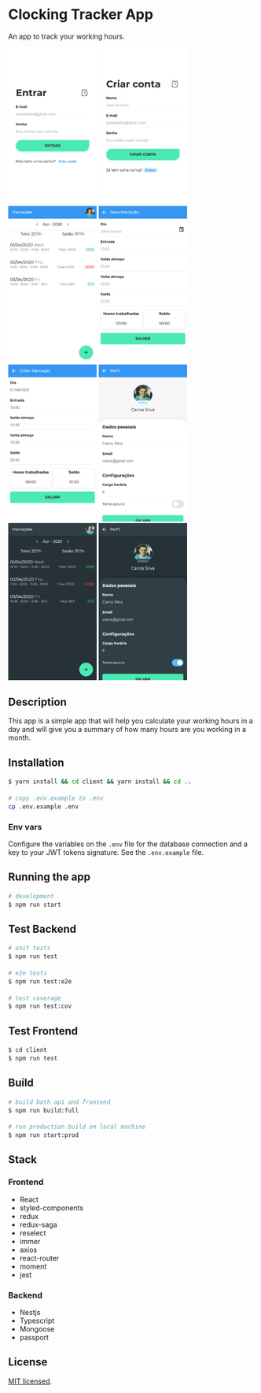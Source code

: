 # Clocking Tracker App

An app to track your working hours.

<img src="docs/screenshots/login.png" width=180 />
<img src="docs/screenshots/signup.png" width=180 />
<img src="docs/screenshots/clocking-list.png" width=180 />
<img src="docs/screenshots/create-clock.png" width=180 />
<img src="docs/screenshots/edit-clocking.png" width=180 />
<img src="docs/screenshots/edit-profile.png" width=180 />
<img src="docs/screenshots/dark-theme-clocking.png" width=180 />
<img src="docs/screenshots/dark-theme-profile.png" width=180 />

## Description

This app is a simple app that will help you calculate your working hours in a day
and will give you a summary of how many hours are you working in a month.

## Installation

```bash
$ yarn install && cd client && yarn install && cd ..

# copy .env.example to .env
cp .env.example .env
```

### Env vars

Configure the variables on the `.env` file for the database connection and a key
to your JWT tokens signature. See the `.env.example` file.

## Running the app

```bash
# development
$ npm run start
```

## Test Backend

```bash
# unit tests
$ npm run test

# e2e tests
$ npm run test:e2e

# test coverage
$ npm run test:cov
```

## Test Frontend

```bash
$ cd client
$ npm run test
```

## Build

```bash
# build both api and frontend
$ npm run build:full

# run production build on local machine
$ npm run start:prod
```

## Stack

### Frontend

- React
- styled-components
- redux
- redux-saga
- reselect
- immer
- axios
- react-router
- moment
- jest

### Backend

- Nestjs
- Typescript
- Mongoose
- passport

## License

[MIT licensed](LICENSE).
